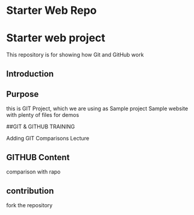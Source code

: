# Starter Web Repo
# Starter web project
This repository is for showing how Git and GitHub work
## Introduction
## Purpose
this is GIT Project, which we are using as Sample project
Sample website with plenty of files for demos

##GIT & GITHUB TRAINING

Adding GIT Comparisons Lecture

## GITHUB Content
comparison with rapo

## contribution
fork the repository
